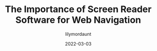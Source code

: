 ---
author: lilymordaunt
date: 2022-03-03
draft: true
publisher: usablenet
tags:
  - accessibility
  - user-agents
  - hypertext
target_url: https://blog.usablenet.com/the-importance-of-screen-reader-software-for-web-navigation
title: The Importance of Screen Reader Software for Web Navigation
---